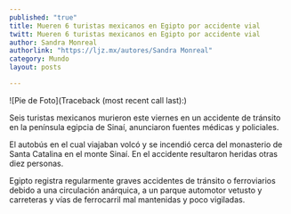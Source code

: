```yaml
---
published: "true"
title: Mueren 6 turistas mexicanos en Egipto por accidente vial
twitt: Mueren 6 turistas mexicanos en Egipto por accidente vial
author: Sandra Monreal
authorlink: "https://ljz.mx/autores/Sandra Monreal"
category: Mundo
layout: posts

---
```


![Pie de Foto](Traceback (most recent call last):)

Seis turistas mexicanos murieron este viernes en un accidente de tránsito
en la península egipcia de Sinaí, anunciaron fuentes médicas y policiales.

El autobús en el cual viajaban volcó y se incendió cerca del monasterio de
Santa Catalina en el monte Sinaí. En el accidente resultaron heridas otras
diez personas.

Egipto registra regularmente graves accidentes de tránsito o ferroviarios
debido a una circulación anárquica, a un parque automotor vetusto y
carreteras y vías de ferrocarril mal mantenidas y poco vigiladas.
